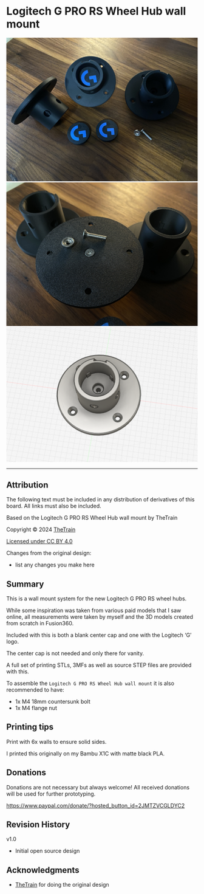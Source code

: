 # Logitech G PRO RS Wheel Hub wall mount
![Logitech G PRO RS Wheel Hub wall mount 01](Assets/Logitech%20G%20PRO%20RS%20Wheel%20Hub%20wall%20mount%201.jpg)
![Logitech G PRO RS Wheel Hub wall mount 02](Assets/Logitech%20G%20PRO%20RS%20Wheel%20Hub%20wall%20mount%202.JPG)
![Logitech G PRO RS Wheel Hub wall mount 03](Assets/Logitech%20G%20PRO%20RS%20Wheel%20Hub%20wall%20mount%203.png)


---

## Attribution

The following text must be included in any distribution of derivatives of this board. All links must also be included.

Based on the Logitech G PRO RS Wheel Hub wall mount by TheTrain

Copyright © 2024 [TheTrain](https://github.com/TheTrainGoes)

[Licensed under CC BY 4.0](https://creativecommons.org/licenses/by/4.0/)

Changes from the original design:
  - list any changes you make here


## Summary

This is a wall mount system for the new Logitech G PRO RS wheel hubs.  

While some inspiration was taken from various paid models that I saw online, all measurements were taken by myself and the 3D models created from scratch in Fusion360.

Included with this is both a blank center cap and one with the Logitech ‘G’ logo.

The center cap is not needed and only there for vanity.

A full set of printing STLs, 3MFs as well as source STEP files are provided with this.

To assemble the `Logitech G PRO RS Wheel Hub wall mount` it is also recommended to have:
- 1x M4 18mm countersunk bolt
- 1x M4 flange nut


## Printing tips

Print with 6x walls to ensure solid sides.

I printed this originally on my Bambu X1C with matte black PLA.


## Donations

Donations are not necessary but always welcome!  All received donations will be used for further prototyping.

https://www.paypal.com/donate/?hosted_button_id=2JMTZVCGLDYC2


## Revision History

v1.0
- Initial open source design


## Acknowledgments

- [TheTrain](https://github.com/TheTrainGoes) for doing the original design